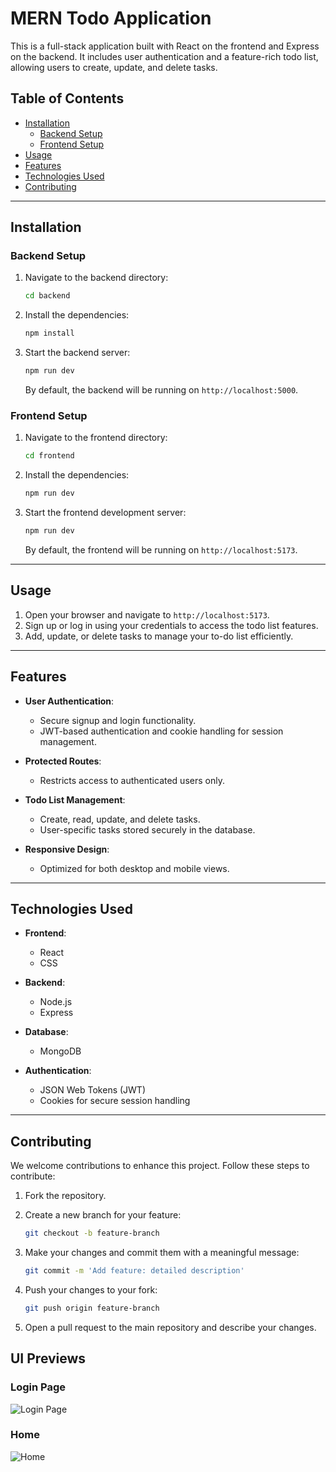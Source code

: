 # MERN Todo Application

This is a full-stack application built with React on the frontend and Express on the backend. It includes user authentication and a feature-rich todo list, allowing users to create, update, and delete tasks.

## Table of Contents

- [Installation](#installation)
  - [Backend Setup](#backend-setup)
  - [Frontend Setup](#frontend-setup)
- [Usage](#usage)
- [Features](#features)
- [Technologies Used](#technologies-used)
- [Contributing](#contributing)

---

## Installation

### Backend Setup

1. Navigate to the backend directory:
    ```sh
    cd backend
    ```

2. Install the dependencies:
    ```sh
    npm install
    ```

3. Start the backend server:
    ```sh
    npm run dev
    ```

   By default, the backend will be running on `http://localhost:5000`.

### Frontend Setup

1. Navigate to the frontend directory:
    ```sh
    cd frontend
    ```

2. Install the dependencies:
    ```sh
    npm run dev
    ```

3. Start the frontend development server:
    ```sh
    npm run dev
    ```

   By default, the frontend will be running on `http://localhost:5173`.

---

## Usage

1. Open your browser and navigate to `http://localhost:5173`.
2. Sign up or log in using your credentials to access the todo list features.
3. Add, update, or delete tasks to manage your to-do list efficiently.

---

## Features

- **User Authentication**:
  - Secure signup and login functionality.
  - JWT-based authentication and cookie handling for session management.

- **Protected Routes**:
  - Restricts access to authenticated users only.

- **Todo List Management**:
  - Create, read, update, and delete tasks.
  - User-specific tasks stored securely in the database.

- **Responsive Design**:
  - Optimized for both desktop and mobile views.

---

## Technologies Used

- **Frontend**:
  - React
  - CSS

- **Backend**:
  - Node.js
  - Express

- **Database**:
  - MongoDB

- **Authentication**:
  - JSON Web Tokens (JWT)
  - Cookies for secure session handling

---

## Contributing

We welcome contributions to enhance this project. Follow these steps to contribute:

1. Fork the repository.
2. Create a new branch for your feature:
    ```sh
    git checkout -b feature-branch
    ```

3. Make your changes and commit them with a meaningful message:
    ```sh
    git commit -m 'Add feature: detailed description'
    ```

4. Push your changes to your fork:
    ```sh
    git push origin feature-branch
    ```

5. Open a pull request to the main repository and describe your changes.

## UI Previews

### Login Page
![Login Page](https://i.postimg.cc/rpX8Wfy4/2t.png)

### Home
![Home](https://i.postimg.cc/G2bdg9yh/1t.png)

